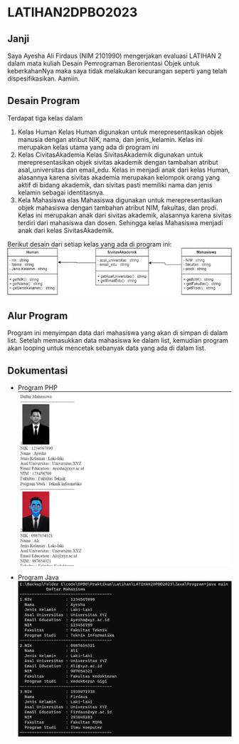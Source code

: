 # LATIHAN2DPBO2023
## Janji
Saya Ayesha Ali Firdaus (NIM 2101990) mengerjakan evaluasi LATIHAN 2 dalam mata kuliah Desain Pemrograman Berorientasi Objek untuk keberkahanNya maka saya tidak melakukan kecurangan seperti yang telah dispesifikasikan. Aamiin.

## Desain Program
Terdapat tiga kelas dalam
1. Kelas Human
   Kelas Human digunakan untuk merepresentasikan objek manusia dengan atribut NIK, nama, dan jenis_kelamin. Kelas ini merupakan kelas utama yang ada di program ini
2. Kelas CivitasAkademia
   Kelas SivitasAkademik digunakan untuk merepresentasikan objek sivitas akademik dengan tambahan atribut asal_universitas dan email_edu. Kelas in menjadi anak dari kelas Human, alasannya karena sivitas akademia merupakan kelompok orang yang aktif di bidang akademik, dan sivitas pasti memiliki nama dan jenis kelamin sebagai identitasnya.
3. Kela Mahasiswa
   elas Mahasiswa digunakan untuk merepresentasikan objek mahasiswa dengan tambahan atribut NIM, fakultas, dan prodi. Kelas ini merupakan anak dari sivitas akademik, alasannya karena sivitas terdiri dari mahasiswa dan dosen. Sehingga kelas Mahasiswa menjadi anak dari kelas SivitasAkademik.
   
Berikut desain dari setiap kelas yang ada di program ini:
![desain program](/CPP/Screenshot/dpbolat2.png)
   
## Alur Program
Program ini menyimpan data dari mahasiswa yang akan di simpan di dalam list. Setelah memasukkan data mahasiswa ke dalam list, kemudian program akan looping untuk mencetak sebanyak data yang ada di dalam list.

## Dokumentasi
- Program PHP
![program php](/PHP/Screenshot/php.png)

- Program Java
![program php](/Java/Screenshot/java.png)


